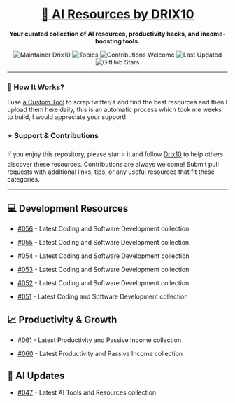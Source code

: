 <div align="center">
  <h1><a href="https://x.com/DRIX_10_" target="_blank">🚀 AI Resources by DRIX10</a></h1>
  <p><strong>Your curated collection of AI resources, productivity hacks, and income-boosting tools.</strong></p>
</div>

<div align="center">
  <img src="https://img.shields.io/badge/Maintainer-Drix10-blue" alt="Maintainer Drix10" />
  <img src="https://img.shields.io/badge/Topics-Productivity%2C%20AI%2C%20Tips%20and%20Tricks-red" alt="Topics" />
  <img src="https://img.shields.io/badge/Contributions-Welcome-brightgreen" alt="Contributions Welcome" />
  <img src="https://img.shields.io/github/last-commit/Drix10/ai-resources?style=flat-square&color=5D6D7E" alt="Last Updated" />
  <img src="https://img.shields.io/github/stars/Drix10/ai-resources?style=social" alt="GitHub Stars" />
</div>

---

### 🧵 How It Works?

I use [a Custom Tool](https://github.com/Drix10/Twitter-Gemini-GitHub-MVP) to scrap twitter/X and find the best resources and then I upload them here daily, this is an automatic process which took me weeks to build, I would appreciate your support!

### ⭐️ Support & Contributions

If you enjoy this repository, please star ⭐️ it and follow [Drix10](https://github.com/Drix10) to help others discover these resources. Contributions are always welcome! Submit pull requests with additional links, tips, or any useful resources that fit these categories.

---


## 💻 Development Resources
- [#056](https://github.com/Drix10/ai-resources/blob/main/Coding%20and%20Software%20Development/resources-056.md) - Latest Coding and Software Development collection

- [#055](https://github.com/Drix10/ai-resources/blob/main/Coding%20and%20Software%20Development/resources-055.md) - Latest Coding and Software Development collection

- [#054](https://github.com/Drix10/ai-resources/blob/main/Coding%20and%20Software%20Development/resources-054.md) - Latest Coding and Software Development collection

- [#053](https://github.com/Drix10/ai-resources/blob/main/Coding%20and%20Software%20Development/resources-053.md) - Latest Coding and Software Development collection

- [#052](https://github.com/Drix10/ai-resources/blob/main/Coding%20and%20Software%20Development/resources-052.md) - Latest Coding and Software Development collection

- [#051](https://github.com/Drix10/ai-resources/blob/main/Coding%20and%20Software%20Development/resources-051.md) - Latest Coding and Software Development collection

## 📈 Productivity & Growth
- [#061](https://github.com/Drix10/ai-resources/blob/main/Productivity%20and%20Passive%20Income/resources-061.md) - Latest Productivity and Passive Income collection

- [#060](https://github.com/Drix10/ai-resources/blob/main/Productivity%20and%20Passive%20Income/resources-060.md) - Latest Productivity and Passive Income collection

## 🤖 AI Updates
- [#047](https://github.com/Drix10/ai-resources/blob/main/AI%20Tools%20and%20Resources/resources-047.md) - Latest AI Tools and Resources collection